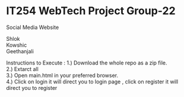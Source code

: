 # IT254 WebTech Project Group-22 #
Social Media Website 

Shlok   
Kowshic  
Geethanjali  

Instructions to Execute :
1.) Download the whole repo as a zip file.  
2.) Extarct all  
3.) Open main.html in your preferred browser.  
4.) Click on login it will direct you to login page , click on register it will direct you to register  

